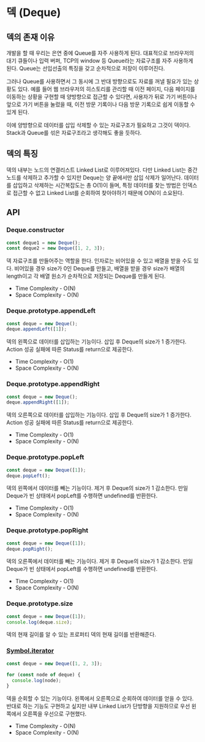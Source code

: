 # 덱 (Deque)

## 덱의 존재 이유

개발을 할 때 우리는 은연 중에 Queue를 자주 사용하게 된다.
대표적으로 브라우저의 대기 큐들이나 입력 버퍼, TCP의 window 등 Queue라는 자료구조를 자주 사용하게 된다.
Queue는 선입선출의 특징을 갖고 순차적으로 저장이 이루어진다.

그러나 Queue를 사용하면서 그 동시에 그 반대 방향으로도 자료를 꺼낼 필요가 있는 상황도 있다.
예를 들어 웹 브라우저의 히스토리를 관리할 때 이전 페이지, 다음 페이지를 이동하는 상황을 구현할 때 양방향으로 접근할 수 있다면, 사용자가 뒤로 가기 버튼이나 앞으로 가기 버튼을 눌렀을 때, 이전 방문 기록이나 다음 방문 기록으로 쉽게 이동할 수 있게 된다.

이에 양방향으로 데이터를 삽입 삭제할 수 있는 자료구조가 필요하고 그것이 덱이다.
Stack과 Queue를 섞은 자료구조라고 생각해도 좋을 듯하다.

## 덱의 특징

덱의 내부는 노드의 연결리스트 Linked List로 이루어져있다.
다만 Linked List는 중간 노드를 삭제하고 추가할 수 있지만 Deque는 양 끝에서만 삽입 삭제가 일어난다.
데이터를 삽입하고 삭제하는 시간복잡도는 총 O(1)이 들며, 특정 데이터를 찾는 방법은 인덱스로 접근할 수 없고 Linked List를 순회하여 찾아야하기 때문에 O(N)이 소요된다.

## API

### Deque.constructor

```js
const deque1 = new Deque();
const deque2 = new Deque([1, 2, 3]);
```

덱 자료구조를 만들어주는 역할을 한다.
인자로는 비어있을 수 있고 배열을 받을 수도 있다.
비어있을 경우 size가 0인 Deque를 만들고, 배열을 받을 경우 size가 배열의 length이고 각 배열 원소가 순차적으로 저장되는 Deque를 만들게 된다.

- Time Complexity - O(N)
- Space Complexity - O(N)

### Deque.prototype.appendLeft

```js
const deque = new Deque();
deque.appendLeft([1]);
```

덱의 왼쪽으로 데이터를 삽입하는 기능이다.
삽입 후 Deque의 size가 1 증가한다.
Action 성공 실패에 따른 Status를 return으로 제공한다.

- Time Complexity - O(1)
- Space Complexity - O(N)

### Deque.prototype.appendRight

```js
const deque = new Deque();
deque.appendRight([1]);
```

덱의 오른쪽으로 데이터를 삽입하는 기능이다.
삽입 후 Deque의 size가 1 증가한다.
Action 성공 실패에 따른 Status를 return으로 제공한다.

- Time Complexity - O(1)
- Space Complexity - O(N)

### Deque.prototype.popLeft

```js
const deque = new Deque([1]);
deque.popLeft();
```

덱의 왼쪽에서 데이터를 빼는 기능이다.
제거 후 Deque의 size가 1 감소한다.
만일 Deque가 빈 상태에서 popLeft를 수행하면 undefined를 반환한다.

- Time Complexity - O(1)
- Space Complexity - O(N)

### Deque.prototype.popRight

```js
const deque = new Deque([1]);
deque.popRight();
```

덱의 오른쪽에서 데이터를 빼는 기능이다.
제거 후 Deque의 size가 1 감소한다.
만일 Deque가 빈 상태에서 popLeft를 수행하면 undefined를 반환한다.

- Time Complexity - O(1)
- Space Complexity - O(N)

### Deque.prototype.size

```js
const deque = new Deque([1]);
console.log(deque.size);
```

덱의 현재 길이를 알 수 있는 프로퍼티
덱의 현재 길이를 반환해준다.

### [Symbol.iterator]()

```js
const deque = new Deque([1, 2, 3]);

for (const node of deque) {
  console.log(node);
}
```

덱을 순회할 수 있는 기능이다.
왼쪽에서 오른쪽으로 순회하여 데이터를 얻을 수 있다.
반대로 하는 기능도 구현하고 싶지만 내부 Linked List가 단방향을 지원하므로 우선 왼쪽에서 오른쪽을 우선으로 구현했다.

- Time Complexity - O(N)
- Space Complexity - O(N)
